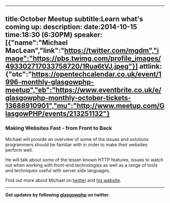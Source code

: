----
title:October Meetup
subtitle:Learn what's coming up:
description:
date:2014-10-15
time:18:30 (6:30PM)
speaker:[{"name":"Michael MacLean","link":"https://twitter.com/mgdm","image":"https://pbs.twimg.com/profile_images/493302717033758720/1Rua6tVJ.jpeg"}]
attlink:{"otc":"https://opentechcalendar.co.uk/event/1996-monthly-glasgowphp-meetup","eb":"https://www.eventbrite.co.uk/e/glasgowphp-monthly-october-tickets-13688910901","mu":"http://www.meetup.com/GlasgowPHP/events/213251132"}
----

### Making Websites Fast - from Front to Back

Michael will provide an overview of some of the issues and solutions
programmers should be familiar with in order to make their websites perform 
well.

He will talk about some of the lesser-known HTTP features, issues to watch out 
when working with front-end technologies as well as a range of tools and 
techniques useful with server side languages.

Find out more about Michael on [twitter][4] and [his website][5].  

---

**Get updates by following [glasgowphp][99] on twitter.**

[4]: https://twitter.com/mgdm
[5]: http://mgdm.net
[98]: http://glasgowphp.co.uk/becomeaspeaker
[99]: https://twitter.com/glasgowphp